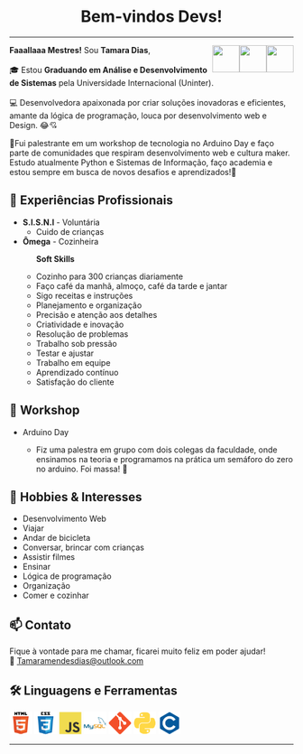 <h1 align="center">Bem-vindos Devs!</h1>
<hr />

<a href="https://github.com/TamaraDias" target="_blank">
  <img align="right" src="https://cdn.iconscout.com/icon/free/png-256/github-108-438008.png" width="48px" height="48px">
</a>
<a href="https://www.instagram.com/" target="_blank">
  <img align="right" src="https://cdn.icon-icons.com/icons2/1211/PNG/512/1491579602-yumminkysocialmedia36_83067.png" width="48px" height="48px">
</a>
<a href="https://www.linkedin.com/in/tamaramendesdias/" target="_blank">
  <img align="right" src="https://i.ibb.co/Kx2GSrT/linkedin.png" width="48px" height="48px">
</a>

<p align="left">
  <b>Faaallaaa Mestres!</b> Sou <b>Tamara Dias</b>, 
  <br><br>
  🎓 Estou <b>Graduando em Análise e Desenvolvimento de Sistemas</b> pela Universidade Internacional (Uninter).
  <br><br>
  💻 Desenvolvedora apaixonada por criar soluções inovadoras e eficientes, amante da lógica de programação, louca por desenvolvimento web e Design. 😂💘
</p>


<!-- 
<p align="left">
  Atualmente trabalho como: ...<br> 
</p> -->

<p align="left">
  📆Fui palestrante em um workshop de tecnologia no Arduino Day e faço parte de comunidades que respiram desenvolvimento web e cultura maker. Estudo atualmente Python e Sistemas de Informação, faço academia e estou sempre em busca de novos desafios e aprendizados!🚀
</p>



<h2>🚀 Experiências Profissionais</h2>
<ul>
  <li><b>S.I.S.N.I</b> - Voluntária
    <ul>
      <li>Cuido de crianças</li>
    </ul>
  </li>
  
  <li><b>Ômega</b> - Cozinheira
    <ul>
      <p><b>Soft Skills</b><p>
      <li>Cozinho para 300 crianças diariamente</li>
      <li>Faço café da manhã, almoço, café da tarde e jantar</li>
      <li>Sigo receitas e instruções</li>
      <li>Planejamento e organização</li>
      <li>Precisão e atenção aos detalhes</li>
      <li>Criatividade e inovação</li>
      <li>Resolução de problemas</li>
      <li>Trabalho sob pressão</li>
      <li>Testar e ajustar</li>
      <li>Trabalho em equipe</li>
      <li>Aprendizado contínuo</li>
      <li>Satisfação do cliente</li>
    </ul>
  </li>
</ul>

<h2>🎤 Workshop </h2>
<ul>
  <li>Arduino Day</li>
  <ul>
    <li>Fiz uma palestra em grupo com dois colegas da faculdade, onde ensinamos na teoria e programamos na prática um semáforo do zero no arduino. Foi massa! 🤩
  </ul>
</ul>

<h2>👾 Hobbies & Interesses</h2>
<ul>
  <li>Desenvolvimento Web</li>
  <li>Viajar</li>
  <li>Andar de bicicleta</li>
  <li>Conversar, brincar com crianças</li>
  <li>Assistir filmes</li>
  <li>Ensinar</li>
  <li>Lógica de programação</li>
  <li>Organização</li>
  <li>Comer e cozinhar</li>
</ul>

<h2>📫 Contato</h2>
<p>
  Fique à vontade para me chamar, ficarei muito feliz em poder ajudar!<br/>
  📧 <a href="mailto:Tamaramendesdias@outlook.com">Tamaramendesdias@outlook.com</a>
</p>

<h2>🛠️ Linguagens e Ferramentas</h2>
<p align="left">
  <img src="https://raw.githubusercontent.com/devicons/devicon/master/icons/html5/html5-original-wordmark.svg" alt="HTML5" width="40" height="40"/>
  <img src="https://raw.githubusercontent.com/devicons/devicon/master/icons/css3/css3-original-wordmark.svg" alt="CSS3" width="40" height="40"/>
  <img src="https://raw.githubusercontent.com/devicons/devicon/master/icons/javascript/javascript-original.svg" alt="JavaScript" width="40" height="40"/>
  <img src="https://raw.githubusercontent.com/devicons/devicon/master/icons/mysql/mysql-original-wordmark.svg" alt="MySQL" width="40" height="40"/>
  <img src="https://raw.githubusercontent.com/devicons/devicon/master/icons/git/git-original.svg" alt="Git" width="40" height="40"/>
  <img src="https://raw.githubusercontent.com/devicons/devicon/master/icons/python/python-plain.svg" alt="Python" width="40" height="40"/>
  <img src="https://raw.githubusercontent.com/devicons/devicon/master/icons/c/c-plain.svg" alt="C" width="40" height="40"/>
  </p>

<!-- <p align="left">
  <img src="https://komarev.com/ghpvc/?username=tamaradias" alt="Tamara Dias" />
</p> -->
---
